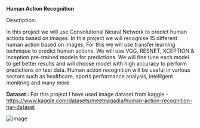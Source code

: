 **Human Action Recognition**

Description:

In this project we will use Convolutional Neural Network to predict human actions based on images. In this project we will recognise 15 different human action based on images, For this we will use transfer learning technique to predict human actions.
We will use VGG, RESNET, XCEPTION & Inception pre-trained models for predictions. We will fine tune each model to get better results and  will choose model with high accuracy to perform predictions on test data.
Human action recognition will be useful in various sectors such as healthcare, sports performance analysis, intelligent monitring and many more.

**Dataset :**
For this project I have used image dataset from kaggle - https://www.kaggle.com/datasets/meetnagadia/human-action-recognition-har-dataset

![image](https://github.com/Piya88/Human_Action_Recognition/assets/137636789/6bf0ab61-cb9f-4be6-9aea-cc64c61718a5)


